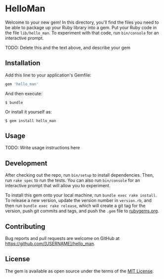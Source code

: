 # HelloMan

Welcome to your new gem! In this directory, you'll find the files you need to be able to package up your Ruby library into a gem. Put your Ruby code in the file `lib/hello_man`. To experiment with that code, run `bin/console` for an interactive prompt.

TODO: Delete this and the text above, and describe your gem

## Installation

Add this line to your application's Gemfile:

```ruby
gem 'hello_man'
```

And then execute:

    $ bundle

Or install it yourself as:

    $ gem install hello_man

## Usage

TODO: Write usage instructions here

## Development

After checking out the repo, run `bin/setup` to install dependencies. Then, run `rake spec` to run the tests. You can also run `bin/console` for an interactive prompt that will allow you to experiment.

To install this gem onto your local machine, run `bundle exec rake install`. To release a new version, update the version number in `version.rb`, and then run `bundle exec rake release`, which will create a git tag for the version, push git commits and tags, and push the `.gem` file to [rubygems.org](https://rubygems.org).

## Contributing

Bug reports and pull requests are welcome on GitHub at https://github.com/[USERNAME]/hello_man.


## License

The gem is available as open source under the terms of the [MIT License](http://opensource.org/licenses/MIT).

